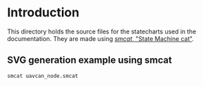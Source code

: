 # Introduction
This directory holds the source files for the statecharts used in the documentation. They are made using [*smcat*, "State Machine cat"](https://github.com/sverweij/state-machine-cat).

## SVG generation example using smcat

```bash
smcat uavcan_node.smcat
```
